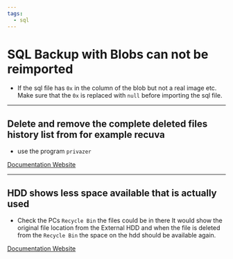 ```yaml
---
tags:
  - sql
---
```


# SQL Backup with Blobs can not be reimported

- If the sql file has `0x` in the column of the blob but not a real image etc. Make sure that the `0x` is replaced with `null` before importing the sql file.
***

## Delete and remove the complete deleted files history list from for example recuva

- use the program `privazer`

[Documentation Website](https://superuser.com/questions/254054/how-to-reset-an-ntfs-mft-for-no-tracks-of-deleted-files-names-to-be-found-there)
***

## HDD shows less space available that is actually used

- Check the PCs `Recycle Bin` the files could be in there It would show the original file location from the External HDD and when the file is deleted from the `Recycle Bin` the space on the hdd should be available again.

[Documentation Website](https://superuser.com/questions/254054/how-to-reset-an-ntfs-mft-for-no-tracks-of-deleted-files-names-to-be-found-there)